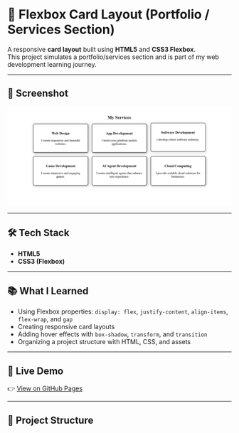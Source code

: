 # 🌟 Flexbox Card Layout (Portfolio / Services Section)

A responsive **card layout** built using **HTML5** and **CSS3 Flexbox**.  
This project simulates a portfolio/services section and is part of my web development learning journey.  

---

## 📸 Screenshot
![Project Screenshot](Screenshot.png)

---

## 🛠️ Tech Stack
- **HTML5**
- **CSS3 (Flexbox)**

---

## 📚 What I Learned
- Using Flexbox properties: `display: flex`, `justify-content`, `align-items`, `flex-wrap`, and `gap`  
- Creating responsive card layouts  
- Adding hover effects with `box-shadow`, `transform`, and `transition`  
- Organizing a project structure with HTML, CSS, and assets  

---

## 🚀 Live Demo
👉 [View on GitHub Pages](main)  

---

## 📂 Project Structure
